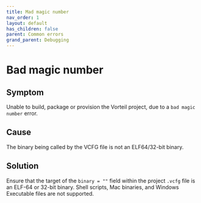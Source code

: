 ```yaml
---
title: Mad magic number
nav_order: 1
layout: default
has_children: false
parent: Common errors
grand_parent: Debugging
---
```


# Bad magic number

## Symptom

Unable to build, package or provision the Vorteil project, due to a `bad magic number` error.

## Cause

The binary being called by the VCFG file is not an ELF64/32-bit binary.

## Solution

Ensure that the target of the `binary = ""` field within the project `.vcfg` file is an ELF-64 or 32-bit binary. Shell scripts, Mac binaries, and Windows Executable files are not supported.
